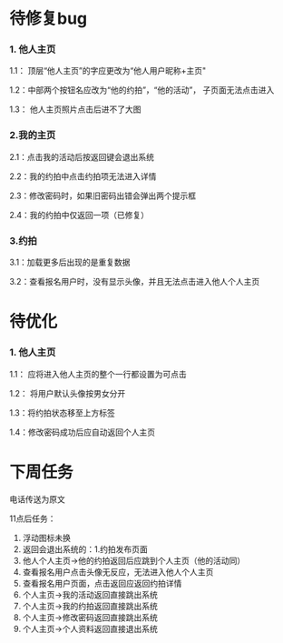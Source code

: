 # 待修复bug

### 1. 他人主页

1.1： 顶层“他人主页”的字应更改为“他人用户昵称+主页"

1.2：中部两个按钮名应改为“他的约拍”，“他的活动”， 子页面无法点击进入

1.3： 他人主页照片点击后进不了大图

### 2.我的主页

2.1：点击我的活动后按返回键会退出系统

2.2：我的约拍中点击约拍项无法进入详情

2.3：修改密码时，如果旧密码出错会弹出两个提示框

2.4：我的约拍中仅返回一项（已修复）

### 3.约拍

3.1：加载更多后出现的是重复数据

3.2：查看报名用户时，没有显示头像，并且无法点击进入他人个人主页

# 待优化

### 1. 他人主页

1.1： 应将进入他人主页的整个一行都设置为可点击

1.2： 将用户默认头像按男女分开

1.3：将约拍状态移至上方标签

1.4：修改密码成功后应自动返回个人主页

# 下周任务

电话传送为原文



11点后任务：

1. 浮动图标未换
2. 返回会退出系统的：1.约拍发布页面
3. 他人个人主页->他的约拍返回后应跳到个人主页（他的活动同）
4. 查看报名用户点击头像无反应，无法进入他人个人主页
5. 查看报名用户页面，点击返回应返回约拍详情
6. 个人主页->我的活动返回直接跳出系统
7. 个人主页->我的约拍返回直接跳出系统
8. 个人主页->修改密码返回直接跳出系统
9. 个人主页->个人资料返回直接退出系统